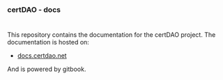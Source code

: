 ### certDAO - docs
#
This repository contains the documentation for the certDAO project. The documentation is hosted on:

- [docs.certdao.net](https://docs.certdao.net)

And is powered by gitbook.
